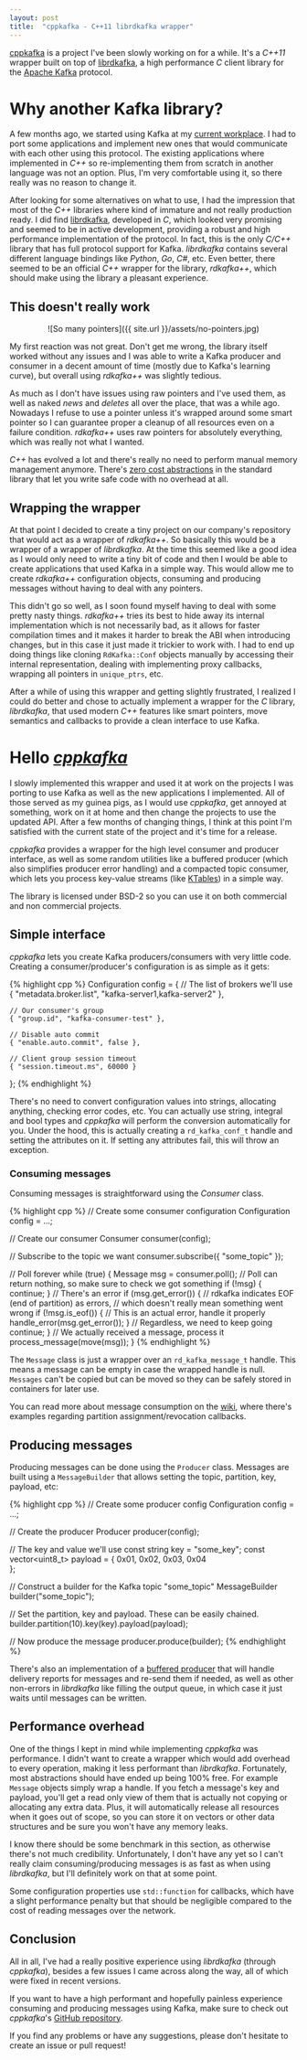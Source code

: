 ```yaml
---
layout: post
title:  "cppkafka - C++11 librdkafka wrapper"
---
```


[cppkafka](https://github.com/mfontanini/cppkafka) is a project I've been slowly working on for
a while. It's a _C++11_ wrapper built on top of [librdkafka](https://github.com/edenhill/librdkafka),
a high performance _C_ client library for the [Apache Kafka](https://kafka.apache.org/) protocol.

# Why another Kafka library?

A few months ago, we started using Kafka at my [current workplace](https://www.thousandeyes.com/).
I had to port some applications and implement new ones that would communicate with each other
using this protocol. The existing applications where implemented in _C++_ so re-implementing them
from scratch in another language was not an option. Plus, I'm very comfortable using it, so there
really was no reason to change it.

After looking for some alternatives on what to use, I had the impression that most of the _C++_
libraries where kind of immature and not really production ready. I did find
[librdkafka](https://github.com/edenhill/librdkafka), developed in _C_, which looked very
promising and seemed to be in active development, providing a robust and high performance
implementation of the protocol. In fact, this is the only _C/C++_ library that has full protocol
support for Kafka. _librdkafka_ contains several different language bindings like _Python_, _Go_,
_C#_, etc. Even better, there seemed to be an official _C++_ wrapper for the library, _rdkafka++_,
which should make using the library a pleasant experience.

## This doesn't really work

<p style="text-align: center;" markdown="1">
![So many pointers]({{ site.url }}/assets/no-pointers.jpg)
</p>

My first reaction was not great. Don't get me wrong, the library itself worked without any issues
and I was able to write a Kafka producer and consumer in a decent amount of time (mostly due to
Kafka's learning curve), but overall using _rdkafka++_ was slightly tedious. 

As much as I don't have issues using raw pointers and I've used them, as well as naked _news_ and
_deletes_ all over the place, that was a while ago. Nowadays I refuse to use a pointer unless it's
wrapped around some smart pointer so I can guarantee proper a cleanup of all resources even on a
failure condition. _rdkafka++_ uses raw pointers for absolutely everything, which was really not
what I wanted.

_C++_ has evolved a lot and there's really no need to perform manual memory management anymore.
There's [zero cost abstractions](http://en.cppreference.com/w/cpp/memory/unique_ptr) in the 
standard library that let you write safe code with no overhead at all.

## Wrapping the wrapper

At that point I decided to create a tiny project on our company's repository that would act as
a wrapper of _rdkafka++_. So basically this would be a wrapper of a wrapper of _librdkafka_. At the
time this seemed like a good idea as I would only need to write a tiny bit of code and then I
would be able to create applications that used Kafka in a simple way. This would allow me to
create _rdkafka++_ configuration objects, consuming and producing messages without having to
deal with any pointers.

This didn't go so well, as I soon found myself having to deal with some pretty nasty things.
_rdkafka++_ tries its best to hide away its internal implementation which is not necessarily bad,
as it allows for faster compilation times and it makes it harder to break the ABI when introducing
changes, but in this case it just made it trickier to work with. I had to end up doing things like
cloning `RdKafka::Conf` objects manually by accessing their internal representation, dealing with
implementing proxy callbacks, wrapping all pointers in `unique_ptrs`, etc.

After a while of using this wrapper and getting slightly frustrated, I realized I could do better
and chose to actually implement a wrapper for the _C_ library, _librdkafka_, that used modern
_C++_ features like smart pointers, move semantics and callbacks to provide a clean interface to
use Kafka.

# Hello [_cppkafka_](https://github.com/mfontanini/cppkafka)

I slowly implemented this wrapper and used it at work on the projects I was porting to use Kafka
as well as the new applications I implemented. All of those served as my guinea pigs, as I would
use _cppkafka_, get annoyed at something, work on it at home and then change the projects to use
the updated API. After a few months of changing things, I think at this point I'm satisfied with
the current state of the project and it's time for a release.

_cppkafka_ provides a wrapper for the high level consumer and producer interface, as well as 
some random utilities like a buffered producer (which also simplifies producer error handling)
and a compacted topic consumer, which lets you process key-value streams (like
[KTables](http://docs.confluent.io/current/streams/concepts.html#ktable)) in a simple way.

The library is licensed under BSD-2 so you can use it on both commercial and non commercial 
projects.

## Simple interface

_cppkafka_ lets you create Kafka producers/consumers with very little code. Creating a
consumer/producer's configuration is as simple as it gets:

{% highlight cpp %}
Configuration config = {
    // The list of brokers we'll use
    { "metadata.broker.list", "kafka-server1,kafka-server2" },

    // Our consumer's group
    { "group.id", "kafka-consumer-test" },

    // Disable auto commit
    { "enable.auto.commit", false },

    // Client group session timeout
    { "session.timeout.ms", 60000 }
};
{% endhighlight %}

There's no need to convert configuration values into strings, allocating anything, checking 
error codes, etc. You can actually use string, integral and bool types and _cppkafka_ will
perform the conversion automatically for you. Under the hood, this is actually creating a
`rd_kafka_conf_t` handle and setting the attributes on it. If setting any attributes
fail, this will throw an exception.

### Consuming messages

Consuming messages is straightforward using the _Consumer_ class.

{% highlight cpp %}
// Create some consumer configuration
Configuration config = ...;

// Create our consumer
Consumer consumer(config);

// Subscribe to the topic we want
consumer.subscribe({ "some_topic" });

// Poll forever
while (true) {
    Message msg = consumer.poll();
    // Poll can return nothing, so make sure to check we got something
    if (!msg) {
        continue;
    }
    // There's an error
    if (msg.get_error()) {
        // rdkafka indicates EOF (end of partition) as errors,
        // which doesn't really mean something went wrong
        if (!msg.is_eof()) {
            // This is an actual error, handle it properly
            handle_error(msg.get_error());
        }
        // Regardless, we need to keep going
        continue;
    }
    // We actually received a message, process it
    process_message(move(msg));
}
{% endhighlight %}

The `Message` class is just a wrapper over an `rd_kafka_message_t` handle. This means a message
can be empty in case the wrapped handle is null. `Messages` can't be copied but can be moved
so they can be safely stored in containers for later use.

You can read more about message consumption on the
[wiki](https://github.com/mfontanini/cppkafka/wiki/Consuming-messages), where there's examples
regarding partition assignment/revocation callbacks.

## Producing messages

Producing messages can be done using the `Producer` class. Messages are built using a 
`MessageBuilder` that allows setting the topic, partition, key, payload, etc:

{% highlight cpp %}
// Create some producer config
Configuration config = ...;

// Create the producer
Producer producer(config);

// The key and value we'll use
const string key = "some_key";
const vector<uint8_t> payload = {
    0x01, 0x02, 0x03, 0x04  
};

// Construct a builder for the Kafka topic "some_topic"
MessageBuilder builder("some_topic");

// Set the partition, key and payload. These can be easily chained.
builder.partition(10).key(key).payload(payload);

// Now produce the message
producer.produce(builder);
{% endhighlight %}

There's also an implementation of a [buffered producer](https://github.com/mfontanini/cppkafka/blob/master/include/cppkafka/utils/buffered_producer.h)
that will handle delivery reports for messages and re-send them if needed, as well as 
other non-errors in _librdkafka_ like filling the output queue, in which case it just waits
until messages can be written.

## Performance overhead

One of the things I kept in mind while implementing _cppkafka_ was performance. I didn't want
to create a wrapper which would add overhead to every operation, making it less performant than
_librdkafka_. Fortunately, most abstractions should have ended up being 100% free. For example
`Message` objects simply wrap a handle. If you fetch a message's key and payload, you'll get a
read only view of them that is actually not copying or allocating any extra data. Plus, it will
automatically release all resources when it goes out of scope, so you can store it on vectors or
other data structures and be sure you won't have any memory leaks.

I know there should be some benchmark in this section, as otherwise there's not much credibility.
Unfortunately, I don't have any yet so I can't really claim consuming/producing messages is 
as fast as when using _librdkafka_, but I'll definitely work on that at some point.

Some configuration properties use `std::function` for callbacks, which have a slight performance
penalty but that should be negligible compared to the cost of reading messages over the network.

## Conclusion

All in all, I've had a really positive experience using _librdkafka_ (through _cppkafka_), besides
a few issues I came across along the way, all of which were fixed in recent versions.

If you want to have a high performant and hopefully painless experience consuming and producing
messages using Kafka, make sure to check out _cppkafka_'s
[GitHub repository](https://github.com/mfontanini/cppkafka).

If you find any problems or have any suggestions, please don't hesitate to create an issue or pull
request!
